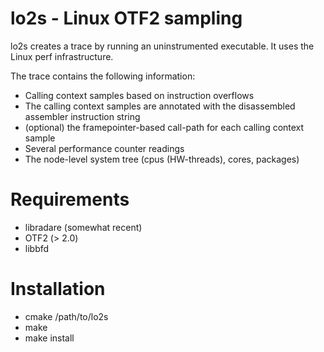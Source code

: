 # lo2s - Linux OTF2 sampling
 
lo2s creates a trace by running an uninstrumented executable. It uses the Linux perf
infrastructure.
 
The trace contains the following information:

 * Calling context samples based on instruction overflows
 * The calling context samples are annotated with the disassembled assembler instruction string
 * (optional) the framepointer-based call-path for each calling context sample
 * Several performance counter readings
 * The node-level system tree (cpus (HW-threads), cores, packages)

# Requirements

 * libradare (somewhat recent)
 * OTF2 (> 2.0)
 * libbfd

# Installation

 * cmake /path/to/lo2s
 * make
 * make install
